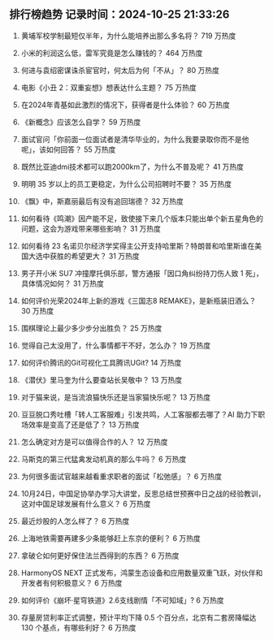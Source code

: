 
## 排行榜趋势 记录时间：2024-10-25 21:33:26
  
  1. 黄埔军校学制最短仅半年，为什么能培养出那么多名将？ 719 万热度
    
  2. 小米的利润这么低，雷军究竟是怎么赚钱的？ 464 万热度
    
  3. 何进与袁绍密谋诛杀宦官时，何太后为何「不从」？ 80 万热度
    
  4. 电影《小丑 2：双重妄想》想表达什么主题？ 75 万热度
    
  5. 在2024年青基如此激烈的情况下，获得者是什么体验？ 60 万热度
    
  6. 《新概念》应该怎么自学？ 59 万热度
    
  7. 面试官问「你前面一位面试者是清华毕业的，为什么我要录取你而不是他呢」，该如何回答？ 55 万热度
    
  8. 既然比亚迪dmi技术都可以跑2000km了，为什么不普及呢？ 41 万热度
    
  9. 明明 35 岁以上的员工更稳定，为什么公司招聘时不要？ 35 万热度
    
  10. 《飘》中，斯嘉丽最后有没有追回瑞德？ 32 万热度
    
  11. 如何看待《鸣潮》因产能不足，致使接下来几个版本只能出单个新五星角色的问题，这会为游戏带来哪些影响？ 31 万热度
    
  12. 如何看待 23 名诺贝尔经济学奖得主公开支持哈里斯？特朗普和哈里斯谁在美国大选中获胜的希望更大？ 31 万热度
    
  13. 男子开小米 SU7 冲撞摩托俱乐部，警方通报「因口角纠纷持刀伤人致 1 死」，具体情况如何？ 31 万热度
    
  14. 如何评价光荣2024年上新的游戏《三国志8 REMAKE》，是新瓶装旧酒么？ 30 万热度
    
  15. 围棋理论上最少多少步分出胜负？ 25 万热度
    
  16. 觉得自己太没用了，什么事情都干不好，怎么办？ 19 万热度
    
  17. 如何评价腾讯的Git可视化工具腾讯UGit? 14 万热度
    
  18. 《潜伏》里马奎为什么要查站长吴敬中？ 13 万热度
    
  19. 对于猫来说，是当流浪猫快乐还是当家猫快乐呢？ 13 万热度
    
  20. 豆豆脱口秀吐槽「转人工客服难」引发共鸣，人工客服都去哪了？AI 助力下职场效率是变高了还是低了？ 13 万热度
    
  21. 怎么确定对方是可以值得合作的人？ 12 万热度
    
  22. 马斯克的第三代猛禽发动机真的那么牛吗？ 6 万热度
    
  23. 为何很多面试官越来越看重求职者的面试「松弛感」？ 6 万热度
    
  24. 10月24日，中国足协举办学习大讲堂，反思总结世预赛中日之战的经验教训，这对中国足球发展有什么意义？ 6 万热度
    
  25. 最近炒股的人怎么样了？ 6 万热度
    
  26. 上海地铁需要再建多少条能够赶上东京的便利？ 6 万热度
    
  27. 拿破仑如何更好保住法兰西得到的东西？ 6 万热度
    
  28. HarmonyOS NEXT 正式发布，鸿蒙生态设备和应用数量双重飞跃，对伙伴和开发者有何积极意义？ 6 万热度
    
  29. 如何评价《崩坏·星穹铁道》2.6支线剧情「不可知域」? 6 万热度
    
  30. 存量房贷利率正式调整，预计平均下降 0.5 个百分点，北京有二套房降幅达 130 个基点，有哪些利好？ 6 万热度
    